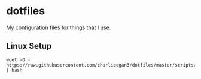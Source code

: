 # dotfiles

My configuration files for things that I use.

## Linux Setup

```
wget -O - https://raw.githubusercontent.com/charlieegan3/dotfiles/master/scripts/ubuntu_bootstrap.sh | bash
```
